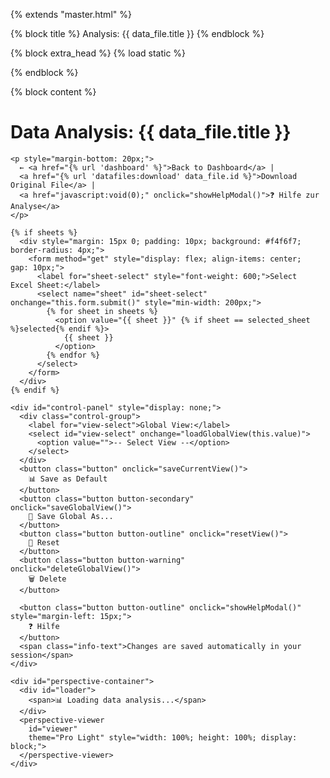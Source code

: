 {% extends "master.html" %}

{% block title %}
  Analysis: {{ data_file.title }}
{% endblock %}


{% block extra_head %}
  {% load static %}
  
  <link rel="stylesheet" crossorigin="anonymous" href="https://cdn.jsdelivr.net/npm/@finos/perspective-viewer/dist/css/themes.css" />

  <link rel="stylesheet" crossorigin="anonymous" href="https://cdn.jsdelivr.net/npm/@finos/perspective-viewer/dist/css/icons.css" />
  <link rel="stylesheet" crossorigin="anonymous" href="https://cdn.jsdelivr.net/npm/@finos/perspective-viewer/dist/css/pro.css" />
  
  <link rel="stylesheet" href="{% static 'datafiles/css/dws-theme.css' %}?v=3" />


  <link rel="preload" href="https://cdn.jsdelivr.net/npm/@finos/perspective/dist/cdn/perspective.js" as="script" crossorigin="anonymous" />
  <link rel="preload" href="https://cdn.jsdelivr.net/npm/@finos/perspective-viewer/dist/cdn/perspective-viewer.js" as="script" crossorigin="anonymous" />

  <style>
    /* CLEANED CSS: 
      - Only styles for the page layout (Control Panel, Container).
      - All theme hacks (variables, ::part) have been removed (Q4).
    */

    /* Use maximum size for the analysis area */
    #main-container {
      max-width: 98%;
      padding-bottom: 10px;
    }

    /* Container Setup */
    #perspective-container {
      height: 85vh;
      min-height: 700px;
      margin-top: 10px;
      box-shadow: 0 2px 4px rgba(0,0,0,0.05);
      border: 1px solid var(--dws-border, #e7ebed);
      /* Now uses DWS variable */
      position: relative;
      background: var(--dws-background-white, white);
      /* Now uses DWS variable */
      display: block;
      overflow: hidden;
    }

    /* Ensures the viewer fills the container */
    perspective-viewer {
      width: 100%;
      height: 100%;
      display: block;
      position: relative;
    }

    /* Loading Overlay Styling (Unchanged) */
    #loader {
      display: flex;
      align-items: center; justify-content: center;
      position: absolute; top: 0; left: 0; right: 0; bottom: 0;
      background: rgba(255, 255, 255, 0.95);
      z-index: 100;
      font-size: 1.1em;
    }

    /* Control Panel Styling (Unchanged, Q3) */
    #control-panel {
      background: var(--dws-background-white, white);
      /* Now uses DWS variable */
      padding: 15px; margin-bottom: 10px;
      border: 1px solid var(--dws-border, #e7ebed);
      /* Now uses DWS variable */
      border-radius: 4px; display: flex;
      gap: 15px; flex-wrap: wrap; align-items: center;
    }

    /* Button Styling (Unchanged) */
    .button {
      display: inline-flex;
      align-items: center; gap: 6px; padding: 8px 16px;
      background: var(--dws-primary, #007d85);
      /* Now uses DWS variable */
      color: white; border: none;
      cursor: pointer; border-radius: 4px;
      font-size: 14px;
      font-weight: 700; text-decoration: none; transition: background 0.2s, transform 0.1s;
    }
    .button:hover { background: var(--dws-primary-hover, #005f66); transform: translateY(-1px);}
    .button-secondary { background: var(--dws-text-light, #67777e); } /* Adapted */
    .button-secondary:hover { background: #4d5a60;}
    .button-outline { background: transparent; color: var(--dws-primary, #007d85); border: 2px solid var(--dws-primary, #007d85);
    }
    .button-outline:hover { background: var(--dws-primary, #007d85); color: white; }
    .button-warning { background: #dc3545;
    }
    .button-warning:hover { background: #b02a37; }

    /* Select/Dropdown Styling (Unchanged) */
    select {
      padding: 8px 30px 8px 12px;
      background: var(--dws-background-white, white); /* Now uses DWS variable */
      border: 1px solid var(--dws-border, #e7ebed);
      /* Now uses DWS variable */
      border-radius: 4px; font-size: 14px; cursor: pointer;
      appearance: none;
      background-image: url("data:image/svg+xml;utf8,<svg xmlns='http://www.w3.org/2000/svg' width='12' height='12' viewBox='O 0 12 12'><path fill='%23333' d='M6 9L1 4h10z'/></svg>");
      background-repeat: no-repeat; background-position: right 10px center;
      min-width: 150px;
    }
    
    label { font-weight: 600; color: var(--dws-text, #333); font-size: 14px;
    }
    .control-group { display: flex; align-items: center; gap: 8px;
    }
    .info-text { color: var(--dws-text-light, #67777e);
      font-size: 13px; margin-left: auto;
    }

    /* --- NEU: CSS für das Hilfe-Modal --- */
    .modal {
      display: none; /* Standardmäßig versteckt */
      position: fixed; /* Bleibt an Ort und Stelle */
      z-index: 1000; /* Sitzt ganz oben (höher als der Loader) */
      left: 0;
      top: 0;
      width: 100%;
      height: 100%;
      overflow: auto; /* Scrollen ermöglichen, falls nötig */
      background-color: rgba(0,0,0,0.5); /* Schwarzer Hintergrund mit Transparenz */
      padding-top: 60px;
    }

    .modal-content {
      background-color: var(--dws-background-white, white);
      margin: 5% auto; /* 5% von oben und zentriert */
      padding: 20px 30px;
      border: 1px solid var(--dws-border, #e7ebed);
      width: 80%;
      max-width: 700px;
      border-radius: 8px;
      box-shadow: 0 5px 15px rgba(0,0,0,0.3);
      position: relative;
    }

    .close-button {
      color: #aaa;
      position: absolute;
      top: 10px;
      right: 15px;
      font-size: 28px;
      font-weight: bold;
      cursor: pointer;
    }

    .close-button:hover {
      color: #333;
    }
    
    /* Styling für Hilfe-Inhalte */
    .modal-content h2 { border-bottom: 1px solid var(--dws-border, #e7ebed); padding-bottom: 10px; margin-bottom: 20px; }
    .modal-content h3 { margin-top: 25px; color: var(--dws-primary, #007d85); }
    .modal-content p, .modal-content ol, .modal-content ul { margin-bottom: 10px; line-height: 1.5; }
    .modal-content ol, .modal-content ul { padding-left: 25px; }
    .modal-content code { background: #f4f6f7; padding: 2px 5px; border-radius: 4px; font-family: monospace; }
    /* --- Ende NEU: CSS --- */

  </style>
{% endblock %}


{% block content %}
  <div id="main-container">
    <h1>Data Analysis: {{ data_file.title }}</h1>
    
    <p style="margin-bottom: 20px;">
      ← <a href="{% url 'dashboard' %}">Back to Dashboard</a> |
      <a href="{% url 'datafiles:download' data_file.id %}">Download Original File</a> |
      <a href="javascript:void(0);" onclick="showHelpModal()">❓ Hilfe zur Analyse</a>
    </p>

    {% if sheets %}
      <div style="margin: 15px 0; padding: 10px; background: #f4f6f7; border-radius: 4px;">
        <form method="get" style="display: flex; align-items: center; gap: 10px;">
          <label for="sheet-select" style="font-weight: 600;">Select Excel Sheet:</label>
          <select name="sheet" id="sheet-select" onchange="this.form.submit()" style="min-width: 200px;">
            {% for sheet in sheets %}
              <option value="{{ sheet }}" {% if sheet == selected_sheet %}selected{% endif %}>
                {{ sheet }}
              </option>
            {% endfor %}
          </select>
        </form>
      </div>
    {% endif %}

    <div id="control-panel" style="display: none;">
      <div class="control-group">
        <label for="view-select">Global View:</label>
        <select id="view-select" onchange="loadGlobalView(this.value)">
          <option value="">-- Select View --</option>
        </select>
      </div>
      <button class="button" onclick="saveCurrentView()">
        📊 Save as Default
      </button>
      <button class="button button-secondary" onclick="saveGlobalView()">
        💾 Save Global As...
      </button>
      <button class="button button-outline" onclick="resetView()">
        🔄 Reset
      </button>
      <button class="button button-warning" onclick="deleteGlobalView()">
        🗑️ Delete
      </button>

      <button class="button button-outline" onclick="showHelpModal()" style="margin-left: 15px;">
        ❓ Hilfe
      </button>
      <span class="info-text">Changes are saved automatically in your session</span>
    </div>

    <div id="perspective-container">
      <div id="loader">
        <span>📊 Loading data analysis...</span>
      </div>
      <perspective-viewer 
        id="viewer" 
        theme="Pro Light" style="width: 100%; height: 100%; display: block;">
      </perspective-viewer>
    </div>
  </div>

  <div id="helpModal" class="modal">
    <div class="modal-content">
      <span class="close-button" onclick="closeHelpModal()">&times;</span>
      <h2>Quick Help: Datenanalyse & Filterung</h2>
      
      <h3>Wichtig: Filtern nach mehreren Werten (ODER-Logik)</h3>
      <p>Wenn Sie Zeilen anzeigen möchten, die 'Wert A' <strong>ODER</strong> 'Wert B' in derselben Spalte enthalten (z.B. 'AAPL' oder 'NVDA' in der Spalte 'Ticket'), müssen Sie den <code>in</code> Operator verwenden.</p>
      <div style="background: #f4f6f7; padding: 10px; margin-bottom: 15px; border-radius: 5px;">
        <strong>Warum?</strong> Wenn Sie zwei separate Filter hinzufügen (Ticket == 'aapl' UND Ticket == 'nvda'), erhalten Sie keine Ergebnisse, da ein Eintrag nicht beides gleichzeitig sein kann.
      </div>
      <ol>
        <li>Klicken Sie auf den Spaltenkopf (z.B. "Ticket") oder wählen Sie die Spalte in der Seitenleiste.</li>
        <li>Ändern Sie den Filteroperator auf <strong><code>in</code></strong>.</li>
        <li>Geben Sie die gewünschten Werte <strong>kommagetrennt</strong> ein: <code>aapl, nvda</code></li>
      </ol>

      <h3>Filterung nach Textteilen</h3>
      <ul>
        <li>Verwenden Sie den Operator <strong><code>contains</code></strong> (enthält), um nach Teilen eines Wortes zu suchen.</li>
        <li>Verwenden Sie <strong><code>==</code></strong> (ist gleich) für exakte Übereinstimmungen.</li>
      </ul>

      <h3>Kombinieren verschiedener Filter (UND-Logik)</h3>
      <p>Filter, die auf verschiedene Spalten angewendet werden, werden automatisch mit UND kombiniert (z.B. Sektor ist 'Tech' UND Land ist 'USA').</p>

      <h3>Pivot-Tabellen erstellen (Gruppieren)</h3>
      <p>Um Daten zusammenzufassen:</p>
      <ol>
        <li>Öffnen Sie die Seitenleiste (falls nicht sichtbar, über den Button oben links).</li>
        <li>Ziehen Sie Spaltennamen in den Bereich <strong>"Group By"</strong> (für Zeilen-Gruppierung) oder <strong>"Split By"</strong> (für Spalten-Gruppierung).</li>
      </ol>

    </div>
  </div>
  <script type="module">
    // 1. Imports (as in example, Q1)
    // We use the /cdn/ versions, which function as modules.
    import "https://cdn.jsdelivr.net/npm/@finos/perspective-viewer/dist/cdn/perspective-viewer.js";
    import "https://cdn.jsdelivr.net/npm/@finos/perspective-viewer-datagrid/dist/cdn/perspective-viewer-datagrid.js";
    import "https://cdn.jsdelivr.net/npm/@finos/perspective-viewer-d3fc/dist/cdn/perspective-viewer-d3fc.js";
    import perspective from "https://cdn.jsdelivr.net/npm/@finos/perspective/dist/cdn/perspective.js";

    // 2. Setup (Top-level, as it's a module)
    const viewer = document.getElementById("viewer");
    const loader = document.getElementById("loader");
    const controlPanel = document.getElementById("control-panel");

    // Storage Keys (Unchanged, Q3)
    const STORAGE_KEY = `perspective-config-{{ data_file.id }}`;
    const GLOBAL_VIEWS_KEY = 'perspective-global-views';
    // Initialize worker (as in example, Q1)
    const worker = await perspective.worker();

    // --- NEU: JavaScript für das Hilfe-Modal ---
    // Funktionen müssen an das window-Objekt gehängt werden, damit sie von den onclick-Attributen im HTML gefunden werden.
    
    window.showHelpModal = function() {
      document.getElementById('helpModal').style.display = "block";
    }

    window.closeHelpModal = function() {
      document.getElementById('helpModal').style.display = "none";
    }

    // Schließt das Modal, wenn der Benutzer außerhalb des Inhalts klickt
    window.addEventListener('click', function(event) {
      const modal = document.getElementById('helpModal');
      if (event.target == modal) {
        modal.style.display = "none";
      }
    });
    // --- Ende NEU: JavaScript ---


    // 3. Functions for Control Panel (Unchanged, Q3)
    // (createDynamicConfig, save, reset, load, delete, populate)

    /**
     * Creates a dynamic configuration
     * (Simplified: "theme: Pro" removed, Q4)
     */
    function createDynamicConfig(schema, columns, columnWidths = {}) {
        
      const perspectiveColumnConfig = {};
      for (const [colName, width] of Object.entries(columnWidths)) {
        if (typeof width === 'number') {
            perspectiveColumnConfig[colName] = { width: width };
        } else if (typeof width === 'object' && width.width) {
            perspectiveColumnConfig[colName] = width;
        }
      }

      const config = {
        plugin: "datagrid",
        plugin_config: {
          columns: perspectiveColumnConfig,
          editable: false
        },
        settings: true, // Always show sidebar
        columns: columns,
        expressions: [],
        aggregates: {},
        sort: [],
        filter: [],
        group_by: [],
        split_by: []
      };
      return config;
    }

    window.saveCurrentView = async function() {
      const config = await viewer.save();
      localStorage.setItem(STORAGE_KEY, JSON.stringify(config));
      alert("✅ View saved as default!");
    };

    window.resetView = async function() {
      localStorage.removeItem(STORAGE_KEY);
      await viewer.reset();
      const table = await viewer.getTable();
      const schema = await table.schema();
      // NOTE: Adjust these default widths if necessary
      const defaultWidths = { }; 
      await viewer.restore(createDynamicConfig(schema, Object.keys(schema), defaultWidths));
      alert("🔄 View reset!");
    };

    window.loadGlobalView = async function(viewName) {
      if (!viewName) return;
      const views = JSON.parse(localStorage.getItem(GLOBAL_VIEWS_KEY) || '{}');
      if (views[viewName]) {
        await viewer.restore(views[viewName]);
      }
    };

    window.saveGlobalView = async function() {
      const name = prompt("Name for the view:");
      if (!name) return;
      const config = await viewer.save();
      const views = JSON.parse(localStorage.getItem(GLOBAL_VIEWS_KEY) || '{}');
      views[name] = config;
      localStorage.setItem(GLOBAL_VIEWS_KEY, JSON.stringify(views));
      populateViewDropdown();
      alert(`✅ View "${name}" saved!`);
    };

    window.deleteGlobalView = function() {
      const viewSelect = document.getElementById('view-select');
      const viewName = viewSelect.value;
      if (!viewName || !confirm(`Are you sure you want to delete the view "${viewName}"?`)) return;
      const views = JSON.parse(localStorage.getItem(GLOBAL_VIEWS_KEY) || '{}');
      delete views[viewName];
      localStorage.setItem(GLOBAL_VIEWS_KEY, JSON.stringify(views));
      populateViewDropdown();
      alert(`🗑️ View "${viewName}" deleted.`);
    };
    function populateViewDropdown() {
      const viewSelect = document.getElementById('view-select');
      const views = JSON.parse(localStorage.getItem(GLOBAL_VIEWS_KEY) || '{}');
      viewSelect.innerHTML = '<option value="">-- Select View --</option>';
      for (const viewName of Object.keys(views)) {
        const option = document.createElement('option');
        option.value = viewName;
        option.textContent = viewName;
        viewSelect.appendChild(option);
      }
    }

    /**
     * Main function: Loads and initializes the data analysis
     * (Simplified: no "waitForPerspective" needed anymore, Q1)
     */
    async function loadData() {
      try {
        // 1. Get data URL (Unchanged, Q5)
        let dataUrl = "{% url 'datafiles:analyze' data_file.id %}?format=arrow";
        const selectedSheet = "{{ selected_sheet|escapejs }}";
        if (selectedSheet && selectedSheet !== 'None') {
          dataUrl += "&sheet=" + encodeURIComponent(selectedSheet);
        }

        // 2. Fetch data (Unchanged)
        const response = await fetch(dataUrl);
        if (!response.ok) {
          throw new Error(`Server error (Status ${response.status})`);
        }
        const buffer = await response.arrayBuffer();
        if (buffer.byteLength === 0) {
          loader.textContent = "The file is empty.";
          return;
        }

        // 3. Load data into Perspective (Simplified, Q1)
        // 'worker' is already initialized globally.
        const table = await worker.table(buffer);
        const schema = await table.schema();
        const allColumns = Object.keys(schema);
        
        await viewer.load(table);
        // 4. Apply configuration (Unchanged, Q3)
        const savedConfigRaw = localStorage.getItem(STORAGE_KEY);
        // NOTE: Adjust these default widths if necessary
        const defaultWidths = { };
        if (savedConfigRaw) {
          try {
            const savedConfig = JSON.parse(savedConfigRaw);
            savedConfig.settings = true; // Sidebar anzeigen
            await viewer.restore(savedConfig);
          } catch (e) {
            console.warn("Error loading configuration. Using default.", e);
            await viewer.restore(createDynamicConfig(schema, allColumns, defaultWidths));
          }
        } else {
          await viewer.restore(createDynamicConfig(schema, allColumns, defaultWidths));
        }

        // 5. Finalize UI
        controlPanel.style.display = 'flex';
        loader.style.display = "none";
        populateViewDropdown();
        
        console.log("✅ Analysis successfully initialized (ESM Refactored)");
      } catch (error) {
        console.error("❌ Error during data analysis:", error);
        loader.innerHTML = `
          <span style="color: #b00020;">
            <strong>Error loading data</strong><br>
            <small>${error.message}</small>
          </span>`;
      }
    }

    // 4. Start loading process
    loadData();
  </script>
{% endblock %}
